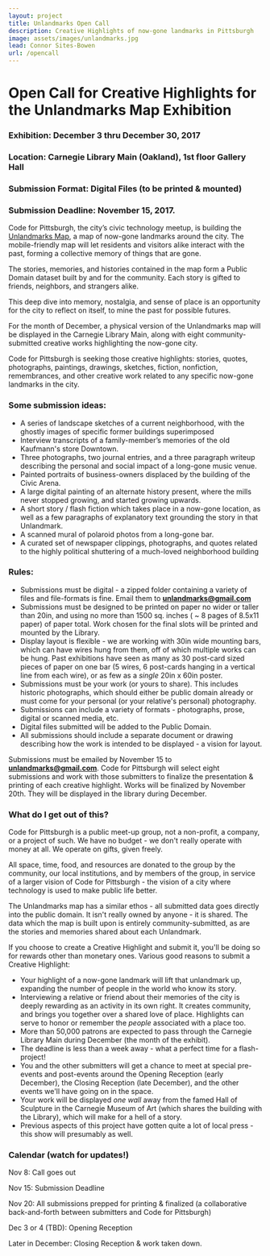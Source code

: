 ```yaml
---
layout: project
title: Unlandmarks Open Call
description: Creative Highlights of now-gone landmarks in Pittsburgh
image: assets/images/unlandmarks.jpg
lead: Connor Sites-Bowen 
url: /opencall
---
```


# Open Call for **Creative Highlights** for the Unlandmarks Map Exhibition


### Exhibition: December 3 thru December 30, 2017
### Location: Carnegie Library Main (Oakland), 1st floor Gallery Hall
### Submission Format: Digital Files (to be printed & mounted)
### Submission Deadline: November 15, 2017.

Code for Pittsburgh, the city’s civic technology meetup, is building the [Unlandmarks Map](http://www.unlandmarks.com), a map of now-gone landmarks around the city. The mobile-friendly map will let residents and visitors alike interact with the past, forming a collective memory of things that are gone.

The stories, memories, and histories contained in the map form a Public Domain dataset built by and for the community. Each story is gifted to friends, neighbors, and strangers alike.

This deep dive into memory, nostalgia, and sense of place is an opportunity for the city to reflect on itself, to mine the past for possible futures.

For the month of December, a physical version of the Unlandmarks map will be displayed in the Carnegie Library Main, along with eight community-submitted creative works highlighting the now-gone city.

Code for Pittsburgh is seeking those creative highlights: stories, quotes, photographs, paintings, drawings, sketches, fiction, nonfiction, remembrances, and other creative work related to any specific now-gone landmarks in the city.

### Some submission ideas:

* A series of landscape sketches of a current neighborhood, with the ghostly images of specific former buildings superimposed
* Interview transcripts of a family-member’s memories of the old Kaufmann's store Downtown.
* Three photographs, two journal entries, and a three paragraph writeup describing the personal and social impact of a long-gone music venue.
* Painted portraits of business-owners displaced by the building of the Civic Arena.
* A large digital painting of an alternate history present, where the mills never stopped growing, and started growing upwards.
* A short story / flash fiction which takes place in a now-gone location, as well as a few paragraphs of explanatory text grounding the story in that Unlandmark.
* A scanned mural of polaroid photos from a long-gone bar.
* A curated set of newspaper clippings, photographs, and quotes related to the highly political shuttering of a much-loved neighborhood building

### Rules:

* Submissions must be digital - a zipped folder containing a variety of files and file-formats is fine. Email them to **<unlandmarks@gmail.com>**
* Submissions must be designed to be printed on paper no wider or taller than 20in, and using no more than 1500 sq. inches ( ~ 8 pages of 8.5x11 paper) of paper total. Work chosen for the final slots will be printed and mounted by the Library.
* Display layout is flexible - we are working with 30in wide mounting bars, which can have wires hung from them, off of which multiple works can be hung. Past exhibitions have seen as many as 30 post-card sized pieces of paper on one bar (5 wires, 6 post-cards hanging in a vertical line from each wire), or as few as a *single* 20in x 60in poster.
* Submissions must be your work (or yours to share). This includes historic photographs, which should either be public domain already or must come for your personal (or your relative's personal) photography.
* Submissions can include a variety of formats - photographs, prose, digital or scanned media, etc.
* Digital files submitted will be added to the Public Domain.
* All submissions should include a separate document or drawing describing how the work is intended to be displayed - a vision for layout.

Submissions must be emailed by November 15 to **<unlandmarks@gmail.com>**. Code for Pittsburgh will select eight submissions and work with those submitters to finalize the presentation & printing of each creative highlight. Works will be finalized by November 20th. They will be displayed in the library during December.

### What do I get out of this?

Code for Pittsburgh is a public meet-up group, not a non-profit, a company, or a project of such. We have no budget - we don't really operate with money at all. We operate on gifts, given freely.

All space, time, food, and resources are donated to the group by the community, our local institutions, and by members of the group, in service of a larger vision of Code for Pittsburgh - the vision of a city where technology is used to make public life better.

The Unlandmarks map has a similar ethos - all submitted data goes directly into the public domain. It isn't really owned by anyone - it is shared. The data which the map is built upon is entirely community-submitted, as are the stories and memories shared about each Unlandmark.

If you choose to create a Creative Highlight and submit it, you'll be doing so for rewards other than monetary ones. Various good reasons to submit a Creative Highlight:

* Your highlight of a now-gone landmark will lift that unlandmark up, expanding the number of people in the world who know its story.
* Interviewing a relative or friend about their memories of the city is deeply rewarding as an activity in its own right. It creates community, and brings you together over a shared love of place. Highlights can serve to honor or remember the *people* associated with a place too.
* More than 50,000 patrons are expected to pass through the Carnegie Library Main during December (the month of the exhibit).
* The deadline is less than a week away - what a perfect time for a flash-project!
* You and the other submitters will get a chance to meet at special pre-events and post-events around the Opening Reception (early December), the Closing Reception (late December), and the other events we'll have going on in the space.
* Your work will be displayed *one wall* away from the famed Hall of Sculpture in the Carnegie Museum of Art (which shares the building with the Library), which will make for a hell of a story.
* Previous aspects of this project have gotten quite a lot of local press - this show will presumably as well.


### Calendar (watch for updates!)

Nov 8: Call goes out

Nov 15: Submission Deadline

Nov 20: All submissions prepped for printing & finalized (a collaborative back-and-forth between submitters and Code for Pittsburgh)

Dec 3 or 4 (TBD): Opening Reception

Later in December: Closing Reception & work taken down.